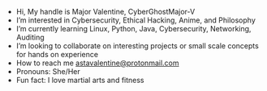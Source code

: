 - Hi, My handle is Major Valentine, CyberGhostMajor-V
- I’m interested in Cybersecurity, Ethical Hacking, Anime, and Philosophy
- I’m currently learning Linux, Python, Java, Cybersecurity, Networking, Auditing
- I’m looking to collaborate on interesting projects or small scale concepts for hands on experience
- How to reach me astavalentine@protonmail.com 
- Pronouns: She/Her
- Fun fact: I love martial arts and fitness

<!---
CyberGhostMajor-V/CyberGhostMajor-V is a ✨ special ✨ repository because its `README.md` (this file) appears on your GitHub profile.
You can click the Preview link to take a look at your changes.
--->
